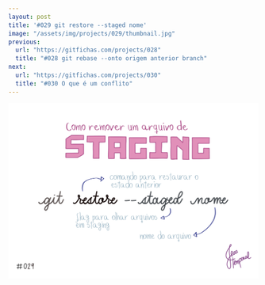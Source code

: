 ```yaml
---
layout: post
title: '#029 git restore --staged nome'
image: "/assets/img/projects/029/thumbnail.jpg"
previous:
  url: "https://gitfichas.com/projects/028"
  title: "#028 git rebase --onto origem anterior branch"
next:
  url: "https://gitfichas.com/projects/030"
  title: "#030 O que é um conflito"
---
```


<img alt="O comando git restore --staged nome descarta as alterações em staging do arquivo 'nome'." src="/assets/img/projects/029/full.jpg">